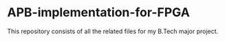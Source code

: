 # APB-implementation-for-FPGA
This repository consists of all the related files for my B.Tech major project.
